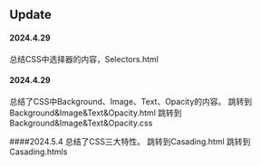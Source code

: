 ## Update
#### 2024.4.29
总结CSS中选择器的内容，Selectors.html
#### 2024.4.29
总结了CSS中Background、Image、Text、Opacity的内容。
<a herf="https://github.com/yue24413/web_examples/blob/main/webapp/CSS/Background%26Image%26Text%26Opacity/Background%26Image%26Text%26Opacity.html">跳转到Background&Image&Text&Opacity.html</a> 
<a herf="https://github.com/yue24413/web_examples/blob/main/webapp/CSS/Background%26Image%26Text%26Opacity/Background%26Image%26Text%26Opacity.css">跳转到Background&Image&Text&Opacity.css</a>

####2024.5.4
总结了CSS三大特性。
<a herf="https://github.com/yue24413/web_examples/blob/main/webapp/CSS/Cascading/Casading.html">跳转到Casading.html</a>
<a herf="https://github.com/yue24413/web_examples/blob/main/webapp/CSS/Cascading/Casading.css">跳转到Casading.html</a>s